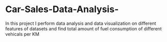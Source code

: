 # Car-Sales-Data-Analysis-
In this project I perform data analysis and data visualization on different features of datasets and find total amount of fuel consumption of different vehicals per KM 
